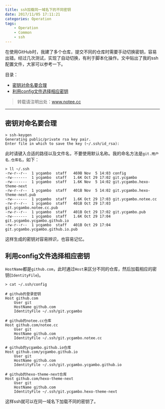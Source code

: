 ```yaml
---
title: ssh加载同一域名下的不同密钥
date: 2017/11/05 17:11:21
categories: Operation
tags:
    - Operation
    - Common
    - ssh
---
```


在使用GitHub时，我建了多个仓库，提交不同的仓库时需要手动切换密钥，容易出错。经过几次测试，实现了自动切换，有利于脚本化操作。文中贴出了我的ssh配置文件，大家可以参考一下。

目录：
<!-- MarkdownTOC -->

- [密钥对命名要合理](#%E5%AF%86%E9%92%A5%E5%AF%B9%E5%91%BD%E5%90%8D%E8%A6%81%E5%90%88%E7%90%86)
- [利用config文件选择相应密钥](#%E5%88%A9%E7%94%A8config%E6%96%87%E4%BB%B6%E9%80%89%E6%8B%A9%E7%9B%B8%E5%BA%94%E5%AF%86%E9%92%A5)

<!-- /MarkdownTOC -->

<!-- more -->

> 转载请注明出处：<a id="reproduction_link">www.notee.cc</a>

<script type="text/javascript">document.getElementById('reproduction_link').innerHTML = window.location.href;document.getElementById('reproduction_link').href = window.location.href;</script>

<hr>

<a name="%E5%AF%86%E9%92%A5%E5%AF%B9%E5%91%BD%E5%90%8D%E8%A6%81%E5%90%88%E7%90%86"></a>
## 密钥对命名要合理

```
> ssh-keygen
Generating public/private rsa key pair.
Enter file in which to save the key (~/.ssh/id_rsa):
```

此时请键入合适的路径以及文件名，不要使用默认名称。我的命名方法是`git.用户名.仓库名`，如下：

```
> ll ~/.ssh
-rw-r--r--  1 ycgambo  staff   469B Nov  5 14:03 config
-rw-------  1 ycgambo  staff   1.6K Oct 29 17:02 git.ycgambo
-rw-------  1 ycgambo  staff   1.6K Nov  5 14:02 git.ycgambo.hexo-theme-next
-rw-r--r--  1 ycgambo  staff   401B Nov  5 14:02 git.ycgambo.hexo-theme-next.pub
-rw-------  1 ycgambo  staff   1.6K Oct 29 17:03 git.ycgambo.notee.cc
-rw-r--r--  1 ycgambo  staff   401B Oct 29 17:03 git.ycgambo.notee.cc.pub
-rw-r--r--  1 ycgambo  staff   401B Oct 29 17:02 git.ycgambo.pub
-rw-------  1 ycgambo  staff   1.6K Oct 29 17:04 git.ycgambo.ycgambo.github.io
-rw-r--r--  1 ycgambo  staff   401B Oct 29 17:04 git.ycgambo.ycgambo.github.io.pub
```

这样生成的密钥对容易辨识，也容易记忆。

<a name="%E5%88%A9%E7%94%A8config%E6%96%87%E4%BB%B6%E9%80%89%E6%8B%A9%E7%9B%B8%E5%BA%94%E5%AF%86%E9%92%A5"></a>
## 利用config文件选择相应密钥

`HostName`都是`github.com`，此时通过`Host`来区分不同的仓库，然后加载相应的密钥(`IdentityFile`)。

```
> cat ~/.ssh/config

# github的登录密钥
Host github.com
    User git
    HostName github.com
    IdentityFile ~/.ssh/git.ycgambo

# github的notee.cc仓库
Host github.com/notee.cc
    User git
    HostName github.com
    IdentityFile ~/.ssh/git.ycgambo.notee.cc

# github的ycgambo.github.io仓库
Host github.com/ycgambo.github.io
    User git
    HostName github.com
    IdentityFile ~/.ssh/git.ycgambo.ycgambo.github.io

# github的hexo-theme-next仓库
Host github.com/hexo-theme-next
    User git
    HostName github.com
    IdentityFile ~/.ssh/git.ycgambo.hexo-theme-next
```

这样ssh就可以在同一域名下加载不同的密钥了。
